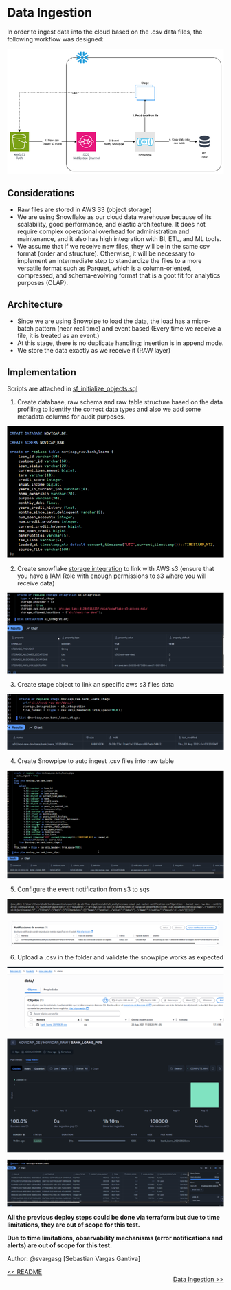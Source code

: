 # Data Ingestion

In order to ingest data into the cloud based on the .csv data files, the following workflow was designed:

![Data Ingestion Workflow](image-1.png)

## Considerations

- Raw files are stored in AWS S3 (object storage)
- We are using Snowflake as our cloud data warehouse because of its scalability, good performance, and elastic architecture. It does not require complex operational overhead for administration and maintenance, and it also has high integration with BI, ETL, and ML tools.
- We assume that if we receive new files, they will be in the same csv format (order and structure). Otherwise, it will be necessary to implement an intermediate step to standardize the files to a more versatile format such as Parquet, which is a column-oriented, compressed, and schema-evolving format that is a goot fit for analytics purposes (OLAP).

## Architecture

- Since we are using Snowpipe to load the data, the load has a micro-batch pattern (near real time) and event based (Every time we receive a file, it is treated as an event.)
- At this stage, there is no duplicate handling; insertion is in append mode.
- We store the data exactly as we receive it (RAW layer)

## Implementation

Scripts are attached in [sf_initialize_objects.sql](./sf_initialize_objects.sql)

1. Create database, raw schema and raw table structure based on the data profiling to identify the correct data types and also we add some metadata columns for audit purposes.

![alt text](image.png)

2. Create snowflake [storage integration](https://docs.snowflake.com/en/user-guide/data-load-s3-config-storage-integration) to link with AWS s3 (ensure that you have a IAM Role with enough permissions to s3 where you will receive data)

![alt text](image-2.png)

3. Create stage object to link an specific aws s3 files data

![alt text](image-3.png)

4. Create Snowpipe to auto ingest .csv files into raw table

![alt text](image-4.png)

5. Configure the event notification from s3 to sqs

![alt text](image-5.png)

![alt text](image-6.png)

6. Upload a .csv in the folder and validate the snowpipe works as expected

![alt text](image-7.png)

![alt text](image-8.png)

![alt text](image-9.png)


**All the previous deploy steps could be done via terraform but due to time limitations, they are out of scope for this test.**

**Due to time limitations, observability mechanisms (error notifications and alerts) are out of scope for this test.**

Author: @svargasg [Sebastian Vargas Gantiva]

<div align="left">
    <a href="../README.md"><< README </a>
</div>

<div align="right">
    <a href="../data_ingestion/Data Ingestion.md">Data Ingestion >></a>
</div>
